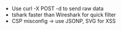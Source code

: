 - Use curl -X POST -d to send raw data
- tshark faster than Wireshark for quick filter
- CSP misconfig → use JSONP, SVG for XSS
